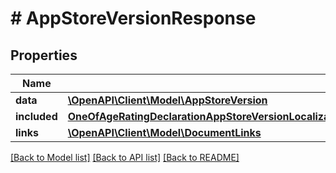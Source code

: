 # # AppStoreVersionResponse

## Properties

Name | Type | Description | Notes
------------ | ------------- | ------------- | -------------
**data** | [**\OpenAPI\Client\Model\AppStoreVersion**](AppStoreVersion.md) |  | 
**included** | [**OneOfAgeRatingDeclarationAppStoreVersionLocalizationBuildAppStoreVersionPhasedReleaseRoutingAppCoverageAppStoreReviewDetailAppStoreVersionSubmissionIdfaDeclaration[]**](OneOfAgeRatingDeclarationAppStoreVersionLocalizationBuildAppStoreVersionPhasedReleaseRoutingAppCoverageAppStoreReviewDetailAppStoreVersionSubmissionIdfaDeclaration.md) |  | [optional] 
**links** | [**\OpenAPI\Client\Model\DocumentLinks**](DocumentLinks.md) |  | 

[[Back to Model list]](../../README.md#documentation-for-models) [[Back to API list]](../../README.md#documentation-for-api-endpoints) [[Back to README]](../../README.md)


